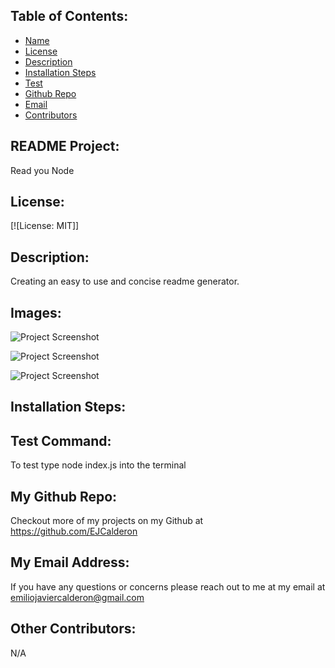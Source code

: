 
## Table of Contents:
- [Name](#name)  
- [License](#license)  
- [Description](#description)  
- [Installation Steps](#installation)  
- [Test](#test)  
- [Github Repo](#githubRepo)  
- [Email](#email)  
- [Contributors](#contributors)

## README Project:

  Read you Node

## License:

[![License: MIT]]

## Description:

Creating an easy to use and concise readme generator.

## Images:
![Project Screenshot](./imagePathHere.png)

![Project Screenshot](./imagePathHere.png)

![Project Screenshot](./imagePathHere.png)

## Installation Steps:



## Test Command:

To test type node index.js into the terminal

## My Github Repo:

Checkout more of my projects on my Github at <https://github.com/EJCalderon>

## My Email Address:

If you have any questions or concerns please reach out to me at my email at emiliojaviercalderon@gmail.com

## Other Contributors:

N/A

